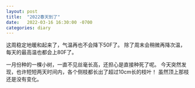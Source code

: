 ```yaml
---
layout: post
title:  "2022春天到了"
date:   2022-03-16 16:30:00 -0700
categories: diary
---
```


这周稳定地暖和起来了，气温再也不会降下50F了。
除了周末会稍微再降次温，每天的最高温也都会上80F了。

一月份种的一棵小树，一直不见丝毫长高，还担心是直接种死了呢。
今天突然发现，也许短短两天时间内，各个侧枝都长出了超过10cm长的枝叶！
虽然顶上那枝还是没有变化。
